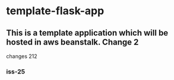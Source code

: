 # template-flask-app

## This is a template application which will be hosted in aws beanstalk. Change 2
changes 212
### iss-25
